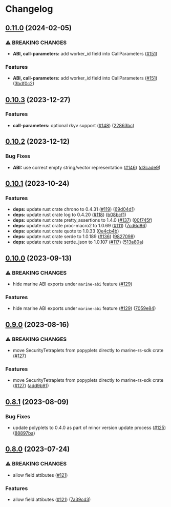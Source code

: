 # Changelog

## [0.11.0](https://github.com/fluencelabs/marine-rs-sdk/compare/marine-rs-sdk-v0.10.3...marine-rs-sdk-v0.11.0) (2024-02-05)


### ⚠ BREAKING CHANGES

* **ABI, call-parameters:** add worker_id field into CallParameters ([#151](https://github.com/fluencelabs/marine-rs-sdk/issues/151))

### Features

* **ABI, call-parameters:** add worker_id field into CallParameters ([#151](https://github.com/fluencelabs/marine-rs-sdk/issues/151)) ([3bdf0c2](https://github.com/fluencelabs/marine-rs-sdk/commit/3bdf0c242aa1da62be319f2131b9c14e396d23f9))

## [0.10.3](https://github.com/fluencelabs/marine-rs-sdk/compare/marine-rs-sdk-v0.10.2...marine-rs-sdk-v0.10.3) (2023-12-27)


### Features

* **call-parameters:** optional rkyv support ([#148](https://github.com/fluencelabs/marine-rs-sdk/issues/148)) ([22863bc](https://github.com/fluencelabs/marine-rs-sdk/commit/22863bc94f620fcd9fee4dc1476a71248cc94963))

## [0.10.2](https://github.com/fluencelabs/marine-rs-sdk/compare/marine-rs-sdk-v0.10.1...marine-rs-sdk-v0.10.2) (2023-12-12)


### Bug Fixes

* **ABI:** use correct empty string/vector representation  ([#146](https://github.com/fluencelabs/marine-rs-sdk/issues/146)) ([d3cade9](https://github.com/fluencelabs/marine-rs-sdk/commit/d3cade98f8555cb31907d890a91c87bb53ee9c18))

## [0.10.1](https://github.com/fluencelabs/marine-rs-sdk/compare/marine-rs-sdk-v0.10.0...marine-rs-sdk-v0.10.1) (2023-10-24)


### Features

* **deps:** update rust crate chrono to 0.4.31 ([#119](https://github.com/fluencelabs/marine-rs-sdk/issues/119)) ([69d04d1](https://github.com/fluencelabs/marine-rs-sdk/commit/69d04d1cbd80068aa5bb4cb5aeb7d09d0349c4f3))
* **deps:** update rust crate log to 0.4.20 ([#118](https://github.com/fluencelabs/marine-rs-sdk/issues/118)) ([b08bcf1](https://github.com/fluencelabs/marine-rs-sdk/commit/b08bcf1bd183667e636f3033cf51d6fd6328a7b8))
* **deps:** update rust crate pretty_assertions to 1.4.0 ([#137](https://github.com/fluencelabs/marine-rs-sdk/issues/137)) ([00f745f](https://github.com/fluencelabs/marine-rs-sdk/commit/00f745fa157a0105f4c32875079ed34c040c221f))
* **deps:** update rust crate proc-macro2 to 1.0.69 ([#111](https://github.com/fluencelabs/marine-rs-sdk/issues/111)) ([7cd6d86](https://github.com/fluencelabs/marine-rs-sdk/commit/7cd6d867830a44763b26470a0ac37f8f61e8d3e7))
* **deps:** update rust crate quote to 1.0.33 ([0e4cb4b](https://github.com/fluencelabs/marine-rs-sdk/commit/0e4cb4b1f2742095d1f42ee08b2110553100fb8b))
* **deps:** update rust crate serde to 1.0.189 ([#136](https://github.com/fluencelabs/marine-rs-sdk/issues/136)) ([9827098](https://github.com/fluencelabs/marine-rs-sdk/commit/9827098735b0e01288acc844ebceae35ea5ef96b))
* **deps:** update rust crate serde_json to 1.0.107 ([#117](https://github.com/fluencelabs/marine-rs-sdk/issues/117)) ([513a80a](https://github.com/fluencelabs/marine-rs-sdk/commit/513a80aa153cb61a0da133aba734b7a5ba700fab))

## [0.10.0](https://github.com/fluencelabs/marine-rs-sdk/compare/marine-rs-sdk-v0.9.0...marine-rs-sdk-v0.10.0) (2023-09-13)


### ⚠ BREAKING CHANGES

* hide marine ABI exports under `marine-abi` feature ([#129](https://github.com/fluencelabs/marine-rs-sdk/issues/129))

### Features

* hide marine ABI exports under `marine-abi` feature ([#129](https://github.com/fluencelabs/marine-rs-sdk/issues/129)) ([7059e84](https://github.com/fluencelabs/marine-rs-sdk/commit/7059e84635819925b7f84e5b61260037f2ceb265))

## [0.9.0](https://github.com/fluencelabs/marine-rs-sdk/compare/marine-rs-sdk-v0.8.1...marine-rs-sdk-v0.9.0) (2023-08-16)


### ⚠ BREAKING CHANGES

* move SecurityTetraplets from popyplets directly to marine-rs-sdk crate ([#127](https://github.com/fluencelabs/marine-rs-sdk/issues/127))

### Features

* move SecurityTetraplets from popyplets directly to marine-rs-sdk crate ([#127](https://github.com/fluencelabs/marine-rs-sdk/issues/127)) ([add9b91](https://github.com/fluencelabs/marine-rs-sdk/commit/add9b919edcefa06b67975170ea149d148911073))

## [0.8.1](https://github.com/fluencelabs/marine-rs-sdk/compare/marine-rs-sdk-v0.8.0...marine-rs-sdk-v0.8.1) (2023-08-09)


### Bug Fixes

* update polyplets to 0.4.0 as part of minor version update process ([#125](https://github.com/fluencelabs/marine-rs-sdk/issues/125)) ([88897ba](https://github.com/fluencelabs/marine-rs-sdk/commit/88897bac8b32311c2de2863afae3436a343e2b20))

## [0.8.0](https://github.com/fluencelabs/marine-rs-sdk/compare/marine-rs-sdk-v0.7.1...marine-rs-sdk-v0.8.0) (2023-07-24)


### ⚠ BREAKING CHANGES

* allow field attibutes ([#121](https://github.com/fluencelabs/marine-rs-sdk/issues/121))

### Features

* allow field attibutes ([#121](https://github.com/fluencelabs/marine-rs-sdk/issues/121)) ([7a39cd3](https://github.com/fluencelabs/marine-rs-sdk/commit/7a39cd35ada38a8c38e0b1643e88d0f1601a5030))
